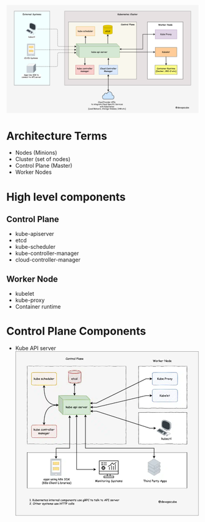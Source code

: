 ![alt text](https://github.com/hrOarr/Kubernetes-Certified-Application-Developer-CKAD-with-Tests/blob/f541a8f8c45a80b6cabadf026bb5e60b3a5ca3ae/Section%202%3A%20Core%20Concepts/k8s-architecture.drawio-1.png)

# Architecture Terms
 - Nodes (Minions)
 - Cluster (set of nodes)
 - Control Plane (Master)
 - Worker Nodes


# High level components
## Control Plane
 - kube-apiserver
 - etcd
 - kube-scheduler
 - kube-controller-manager
 - cloud-controller-manager

## Worker Node
 - kubelet
 - kube-proxy
 - Container runtime

# Control Plane Components
 - Kube API server
   ![alt text](https://github.com/hrOarr/Kubernetes-Certified-Application-Developer-CKAD-with-Tests/blob/f2ed3c69c7d37a223e3f1c152e0826fcdc2e929f/Section%202%3A%20Core%20Concepts/kube-api-server.drawio-2.png)
